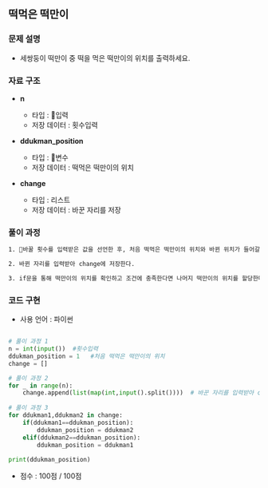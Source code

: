 ## 떡먹은 떡만이

### 문제 설명

- 세쌍둥이 떡만이 중 떡을 먹은 떡만이의 위치를 출력하세요.

### 자료 구조

- **n**
    - 타입 : 입력
    - 저장 데이터 : 횟수입력

- **ddukman_position**
    - 타입 : 변수
    - 저장 데이터 : 떡먹은 떡만이의 위치

- **change**
    - 타입 : 리스트
    - 저장 데이터 : 바꾼 자리를 저장

### 풀이 과정

```txt
1. 바꿀 횟수를 입력받은 값을 선언한 후, 처음 떡먹은 떡만이의 위치와 바뀐 위치가 들어갈 배열을 선언한다.

2. 바뀐 자리를 입력받아 change에 저장한다.

3. if문을 통해 떡만이의 위치를 확인하고 조건에 충족한다면 나머지 떡만이의 위치를 할당한다.

```

### 코드 구현
- 사용 언어 : 파이썬

```python

# 풀이 과정 1
n = int(input())  #횟수입력
ddukman_position = 1   #처음 떡먹은 떡만이의 위치
change = [] 

# 풀이 과정 2
for _ in range(n):
    change.append(list(map(int,input().split())))  # 바꾼 자리를 입력받아 change에 저장
    
# 풀이 과정 3
for ddukman1,ddukman2 in change:
    if(ddukman1==ddukman_position):
        ddukman_position = ddukman2
    elif(ddukman2==ddukman_position):
        ddukman_position = ddukman1
        
print(ddukman_position)
```

- 점수 : 100점 / 100점
